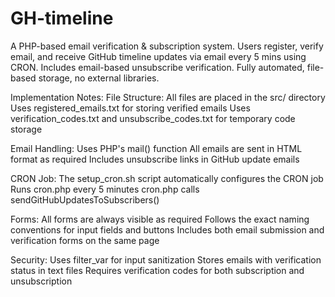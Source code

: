 # GH-timeline
A PHP-based email verification &amp; subscription system. Users register, verify email, and receive GitHub timeline updates via email every 5 mins using CRON. Includes email-based unsubscribe verification. Fully automated, file-based storage, no external libraries.

Implementation Notes:
File Structure:
All files are placed in the src/ directory
Uses registered_emails.txt for storing verified emails
Uses verification_codes.txt and unsubscribe_codes.txt for temporary code storage

Email Handling:
Uses PHP's mail() function
All emails are sent in HTML format as required
Includes unsubscribe links in GitHub update emails

CRON Job:
The setup_cron.sh script automatically configures the CRON job
Runs cron.php every 5 minutes
cron.php calls sendGitHubUpdatesToSubscribers()

Forms:
All forms are always visible as required
Follows the exact naming conventions for input fields and buttons
Includes both email submission and verification forms on the same page

Security:
Uses filter_var for input sanitization
Stores emails with verification status in text files
Requires verification codes for both subscription and unsubscription
